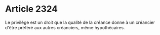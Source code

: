 # Article 2324

Le privilège est un droit que la qualité de la créance donne à un créancier d'être préféré aux autres créanciers, même hypothécaires.